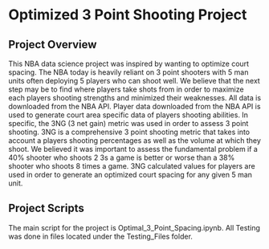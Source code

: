 # Optimized 3 Point Shooting Project

## Project Overview
This NBA data science project was inspired by wanting to optimize court spacing. The NBA today is heavily reliant on 3 point shooters with 5 man units often deploying 5 players who can shoot well. We believe that the next step may be to find where players take shots from in order to maximize each players shooting strengths and minimized their weaknesses. All data is downloaded from the NBA API. Player data downloaded from the NBA API is used to generate court area specific data of players shooting abilities. In specific, the 3NG (3 net gain) metric was used in order to assess 3 point shooting. 3NG is a comprehensive 3 point shooting metric that takes into account a players shooting percentages as well as the volume at which they shoot. We believed it was important to assess the fundamental problem if a 40% shooter who shoots 2 3s a game is better or worse than a 38% shooter who shoots 8 times a game. 3NG calculated values for players are used in order to generate an optimized court spacing for any given 5 man unit.

## Project Scripts
The main script for the project is Optimal_3_Point_Spacing.ipynb. All Testing was done in files located under the Testing_Files folder.
